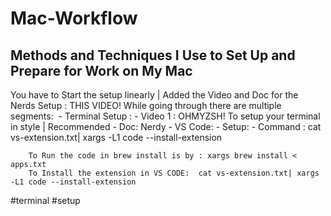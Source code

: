 # Mac-Workflow
## Methods and Techniques I Use to Set Up and Prepare for Work on My Mac

You have to Start the setup linearly | Added the Video and Doc for the Nerds
Setup : 
	THIS VIDEO! While going through there are multiple segments: 		- Terminal Setup :
			- Video 1 :  OHMYZSH! To setup your terminal in style | 	Recommended
			- Doc: Nerdy
		- VS Code: 
			- Setup: 
			- Command :  cat vs-extension.txt| xargs -L1 code --install-extension  

		To Run the code in brew install is by : xargs brew install < apps.txt   
		To Install the extension in VS CODE:  cat vs-extension.txt| xargs -L1 code --install-extension
#terminal #setup
